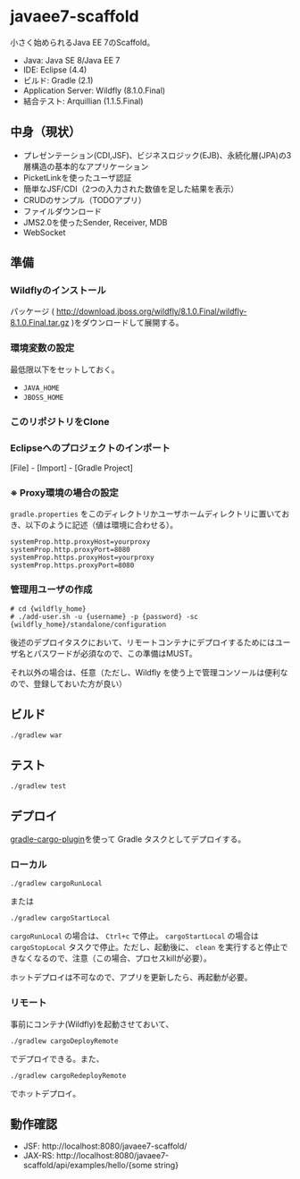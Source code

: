 javaee7-scaffold
===============

小さく始められるJava EE 7のScaffold。

- Java: Java SE 8/Java EE 7
- IDE: Eclipse (4.4)
- ビルド: Gradle (2.1)
- Application Server: Wildfly (8.1.0.Final)
- 結合テスト: Arquillian (1.1.5.Final)

## 中身（現状）

- プレゼンテーション(CDI,JSF)、ビジネスロジック(EJB)、永続化層(JPA)の3層構造の基本的なアプリケーション
 - PicketLinkを使ったユーザ認証
 - 簡単なJSF/CDI（2つの入力された数値を足した結果を表示）
 - CRUDのサンプル（TODOアプリ）
 - ファイルダウンロード
 - JMS2.0を使ったSender, Receiver, MDB
 - WebSocket

## 準備

### Wildflyのインストール

パッケージ ( http://download.jboss.org/wildfly/8.1.0.Final/wildfly-8.1.0.Final.tar.gz )をダウンロードして展開する。

### 環境変数の設定

最低限以下をセットしておく。

- ``JAVA_HOME``
- ``JBOSS_HOME``

### このリポジトリをClone


### Eclipseへのプロジェクトのインポート

[File] - [Import] - [Gradle Project]

### ※ Proxy環境の場合の設定

``gradle.properties`` をこのディレクトリかユーザホームディレクトリに置いておき、以下のように記述（値は環境に合わせる）。

```
systemProp.http.proxyHost=yourproxy
systemProp.http.proxyPort=8080
systemProp.https.proxyHost=yourproxy
systemProp.https.proxyPort=8080
```

### 管理用ユーザの作成

```
# cd {wildfly_home}
# ./add-user.sh -u {username} -p {password} -sc {wildfly_home}/standalone/configuration
```

後述のデプロイタスクにおいて、リモートコンテナにデプロイするためにはユーザ名とパスワードが必須なので、この準備はMUST。

それ以外の場合は、任意（ただし、Wildfly を使う上で管理コンソールは便利なので、登録しておいた方が良い）

## ビルド

```
./gradlew war
```

## テスト

```
./gradlew test
```

## デプロイ

[gradle-cargo-plugin](https://github.com/bmuschko/gradle-cargo-plugin)を使って Gradle タスクとしてデプロイする。

### ローカル

```
./gradlew cargoRunLocal
```

または

```
./gradlew cargoStartLocal
```

``cargoRunLocal`` の場合は、 ``Ctrl+c`` で停止。
``cargoStartLocal`` の場合は ``cargoStopLocal`` タスクで停止。ただし、起動後に、 ``clean`` を実行すると停止できなくなるので、注意（この場合、プロセスkillが必要）。

ホットデプロイは不可なので、アプリを更新したら、再起動が必要。

### リモート

事前にコンテナ(Wildfly)を起動させておいて、

```
./gradlew cargoDeployRemote
```

でデプロイできる。また、

```
./gradlew cargoRedeployRemote
```

でホットデプロイ。

## 動作確認

- JSF: http://localhost:8080/javaee7-scaffold/
- JAX-RS: http://localhost:8080/javaee7-scaffold/api/examples/hello/{some string}
